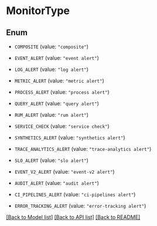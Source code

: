 # MonitorType

## Enum

- `COMPOSITE` (value: `"composite"`)

- `EVENT_ALERT` (value: `"event alert"`)

- `LOG_ALERT` (value: `"log alert"`)

- `METRIC_ALERT` (value: `"metric alert"`)

- `PROCESS_ALERT` (value: `"process alert"`)

- `QUERY_ALERT` (value: `"query alert"`)

- `RUM_ALERT` (value: `"rum alert"`)

- `SERVICE_CHECK` (value: `"service check"`)

- `SYNTHETICS_ALERT` (value: `"synthetics alert"`)

- `TRACE_ANALYTICS_ALERT` (value: `"trace-analytics alert"`)

- `SLO_ALERT` (value: `"slo alert"`)

- `EVENT_V2_ALERT` (value: `"event-v2 alert"`)

- `AUDIT_ALERT` (value: `"audit alert"`)

- `CI_PIPELINES_ALERT` (value: `"ci-pipelines alert"`)

- `ERROR_TRACKING_ALERT` (value: `"error-tracking alert"`)

[[Back to Model list]](../README.md#documentation-for-models) [[Back to API list]](../README.md#documentation-for-api-endpoints) [[Back to README]](../README.md)
